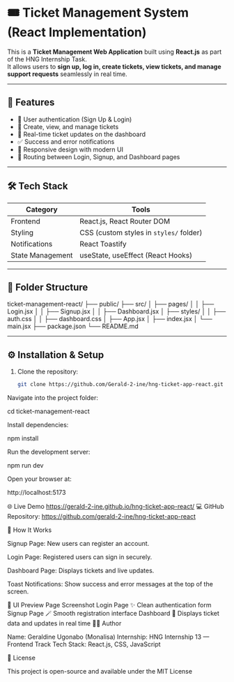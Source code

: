 # 🎟️ Ticket Management System (React Implementation)

This is a **Ticket Management Web Application** built using **React.js** as part of the HNG Internship Task.  
It allows users to **sign up, log in, create tickets, view tickets, and manage support requests** seamlessly in real time.

---

## 🚀 Features

- 📝 User authentication (Sign Up & Login)
- 💬 Create, view, and manage tickets
- 🔔 Real-time ticket updates on the dashboard
- ✅ Success and error notifications
- 📱 Responsive design with modern UI
- 🧭 Routing between Login, Signup, and Dashboard pages

---

## 🛠️ Tech Stack

| Category | Tools |
|-----------|-------|
| Frontend | React.js, React Router DOM |
| Styling | CSS (custom styles in `styles/` folder) |
| Notifications | React Toastify |
| State Management | useState, useEffect (React Hooks) |

---

## 📂 Folder Structure

ticket-management-react/
├── public/
├── src/
│ ├── pages/
│ │ ├── Login.jsx
│ │ ├── Signup.jsx
│ │ ├── Dashboard.jsx
│ ├── styles/
│ │ ├── auth.css
│ │ ├── dashboard.css
│ ├── App.jsx
│ ├── index.jsx
│ └── main.jsx
├── package.json
└── README.md


---

## ⚙️ Installation & Setup

1. Clone the repository:
   ```bash
   git clone https://github.com/Gerald-2-ine/hng-ticket-app-react.git


Navigate into the project folder:

cd ticket-management-react


Install dependencies:

npm install


Run the development server:

npm run dev


Open your browser at:

http://localhost:5173

🌐 Live Demo
https://gerald-2-ine.github.io/hng-ticket-app-react/
💻 GitHub Repository: https://github.com/gerald-2-ine/hng-ticket-app-react

🧪 How It Works

Signup Page: New users can register an account.

Login Page: Registered users can sign in securely.

Dashboard Page: Displays tickets and live updates.

Toast Notifications: Show success and error messages at the top of the screen.

📸 UI Preview
Page	Screenshot
Login Page	✨ Clean authentication form
Signup Page	🪄 Smooth registration interface
Dashboard	💼 Displays ticket data and updates in real time
👨‍💻 Author

Name: Geraldine Ugonabo (Monalisa)
Internship: HNG Internship 13 — Frontend Track
Tech Stack: React.js, CSS, JavaScript

📜 License

This project is open-source and available under the MIT License
